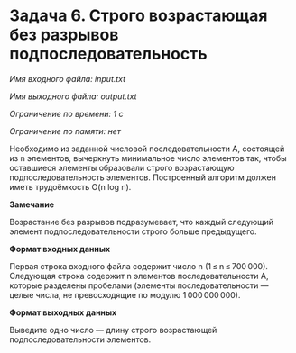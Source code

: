 # Задача 6. Строго возрастающая без разрывов подпоследовательность

*Имя входного файла: input.txt*

*Имя выходного файла: output.txt*

*Ограничение по времени: 1 с*

*Ограничение по памяти: нет*


Необходимо из заданной числовой последовательности A, состоящей из n элементов, вычеркнуть минимальное число элементов так, 
чтобы оставшиеся элементы образовали строго возрастающую подпоследовательность элементов. Построенный алгоритм должен иметь трудоёмкость O(n log n).

**Замечание**

Возрастание без разрывов подразумевает, что каждый следующий элемент подпоследовательности строго больше предыдущего.

**Формат входных данных**

Первая строка входного файла содержит число n (1 ≤ n ≤ 700 000). Следующая строка содержит n элементов последовательности A, которые разделены пробелами (элементы последовательности — целые числа, не превосходящие по модулю 1 000 000 000).

**Формат выходных данных**

Выведите одно число — длину строго возрастающей подпоследовательности элементов.



